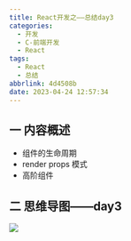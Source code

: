 ```yaml
---
title: React开发之——总结day3
categories:
  - 开发
  - C-前端开发
  - React
tags:
  - React
  - 总结
abbrlink: 4d4508b
date: 2023-04-24 12:57:34
---
```

## 一 内容概述

* 组件的生命周期
* render props 模式
* 高阶组件

<!--more-->

## 二 思维导图——day3
![][1]


[1]:https://jsd.onmicrosoft.cn/gh/PGzxc/CDN/blog-react/react-summary-day3.png


